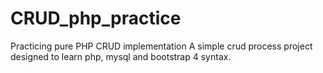 # CRUD_php_practice
Practicing pure PHP CRUD implementation
A simple crud process project designed to learn php, mysql and bootstrap 4 syntax.
